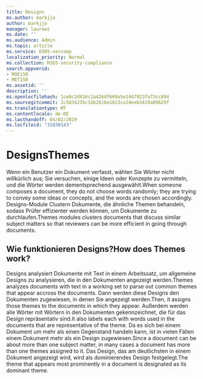 ```yaml
---
title: Designs
ms.author: markjjo
author: markjjo
manager: laurawi
ms.date: ''
ms.audience: Admin
ms.topic: article
ms.service: O365-seccomp
localization_priority: Normal
ms.collection: M365-security-compliance
search.appverid:
- MOE150
- MET150
ms.assetid: ''
description: ''
ms.openlocfilehash: 1ce0c2d416c1a426df669a5e1447923fa73cc894
ms.sourcegitcommit: 2c5834235c32b2616e1813ce24eeb3419a09629f
ms.translationtype: MT
ms.contentlocale: de-DE
ms.lasthandoff: 04/02/2019
ms.locfileid: "31030143"
---
```

# <a name="themes"></a><span data-ttu-id="2b07e-102">Designs</span><span class="sxs-lookup"><span data-stu-id="2b07e-102">Themes</span></span>

<span data-ttu-id="2b07e-103">Wenn ein Benutzer ein Dokument verfasst, wählen Sie Wörter nicht willkürlich aus; Sie versuchen, einige Ideen oder Konzepte zu vermitteln, und die Wörter werden dementsprechend ausgewählt.</span><span class="sxs-lookup"><span data-stu-id="2b07e-103">When someone composes a document, they do not choose words randomly; they are trying to convey some ideas or concepts, and the words are chosen accordingly.</span></span> <span data-ttu-id="2b07e-104">Designs-Module Clustern Dokumente, die ähnliche Themen behandeln, sodass Prüfer effizienter werden können, um Dokumente zu durchlaufen.</span><span class="sxs-lookup"><span data-stu-id="2b07e-104">Themes modules clusters documents that discuss similar subject matters so that reviewers can be more efficient in going through documents.</span></span>

## <a name="how-does-themes-work"></a><span data-ttu-id="2b07e-105">Wie funktionieren Designs?</span><span class="sxs-lookup"><span data-stu-id="2b07e-105">How does Themes work?</span></span>

<span data-ttu-id="2b07e-106">Designs analysiert Dokumente mit Text in einem Arbeitssatz, um allgemeine Designs zu analysieren, die in den Dokumenten angezeigt werden.</span><span class="sxs-lookup"><span data-stu-id="2b07e-106">Themes analyzes documents with text in a working set to parse out common themes that appear accross the documents.</span></span> <span data-ttu-id="2b07e-107">Dann werden diese Designs den Dokumenten zugewiesen, in denen Sie angezeigt werden.</span><span class="sxs-lookup"><span data-stu-id="2b07e-107">Then, it assigns those themes to the documents in which they appear.</span></span> <span data-ttu-id="2b07e-108">Außerdem werden alle Wörter mit Wörtern in den Dokumenten gekennzeichnet, die für das Design repräsentativ sind.</span><span class="sxs-lookup"><span data-stu-id="2b07e-108">It also labels each with words used in the documents that are representative of the theme.</span></span> <span data-ttu-id="2b07e-109">Da es sich bei einem Dokument um mehr als einen Gegenstand handeln kann, ist in vielen Fällen einem Dokument mehr als ein Design zugewiesen.</span><span class="sxs-lookup"><span data-stu-id="2b07e-109">Since a document can be about more than one subject matter, in many cases a document has more than one themes assigned to it.</span></span> <span data-ttu-id="2b07e-110">Das Design, das am deutlichsten in einem Dokument angezeigt wird, wird als dominierendes Design festgelegt.</span><span class="sxs-lookup"><span data-stu-id="2b07e-110">The theme that appears most prominently in a document is designated as its dominant theme.</span></span>
